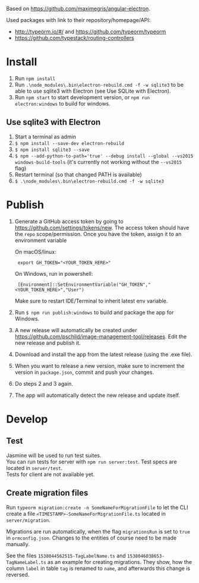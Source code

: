 Based on <https://github.com/maximegris/angular-electron>.

Used packages with link to their repository/homepage/API:

* http://typeorm.io/#/ and https://github.com/typeorm/typeorm
* https://github.com/typestack/routing-controllers

# Install
1. Run `npm install`
2. Run `.\node_modules\.bin\electron-rebuild.cmd -f -w sqlite3` to be able to use sqlite3 with Electron (see Use SQLite with Electron).
3. Run `npm start` to start development version, or `npm run electron:windows` to build for windows.

## Use sqlite3 with Electron
1. Start a terminal as admin
2. `$ npm install --save-dev electron-rebuild`
3. `$ npm install sqlite3 --save`
4. `$ npm --add-python-to-path='true' --debug install --global --vs2015 windows-build-tools` (it's currently not working without the `--vs2015` flag)
5. Restart terminal (so that changed PATH is available)
6. `$ .\node_modules\.bin\electron-rebuild.cmd -f -w sqlite3`

# Publish
1. Generate a GitHub access token by going to <https://github.com/settings/tokens/new>.  The access token should have the `repo` scope/permission.  Once you have the token, assign it to an environment variable

    On macOS/linux:

        export GH_TOKEN="<YOUR_TOKEN_HERE>"

    On Windows, run in powershell:

        [Environment]::SetEnvironmentVariable("GH_TOKEN","<YOUR_TOKEN_HERE>","User")

    Make sure to restart IDE/Terminal to inherit latest env variable.
2. Run `$ npm run publish:windows` to build and package the app for Windows.
3. A new release will automatically be created under <https://github.com/pschild/image-management-tool/releases>. Edit the new release and publish it.
4. Download and install the app from the latest release (using the .exe file).
5. When you want to release a new version, make sure to increment the version in `package.json`, commit and push your changes.
6. Do steps 2 and 3 again.
7. The app will automatically detect the new release and update itself.

# Develop

## Test
Jasmine will be used to run test suites.  
You can run tests for server with `npm run server:test`. Test specs are located in `server/test`.  
Tests for client are not available yet.

## Create migration files
Run `typeorm migration:create -n SomeNameForMigrationFile` to let the CLI create a file `<TIMESTAMP>-SomeNameForMigrationFile.ts` located in `server/migration`.

Migrations are run automatically, when the flag `migrationsRun` is set to `true` in `ormconfig.json`. Changes to the entities of course need to be made manually.

See the files `1538044562515-TagLabelName.ts` and `1538046038653-TagNameLabel.ts` as an example for creating migrations. They show, how the column `label` in table `tag` is renamed to `name`, and afterwards this change is reversed.
